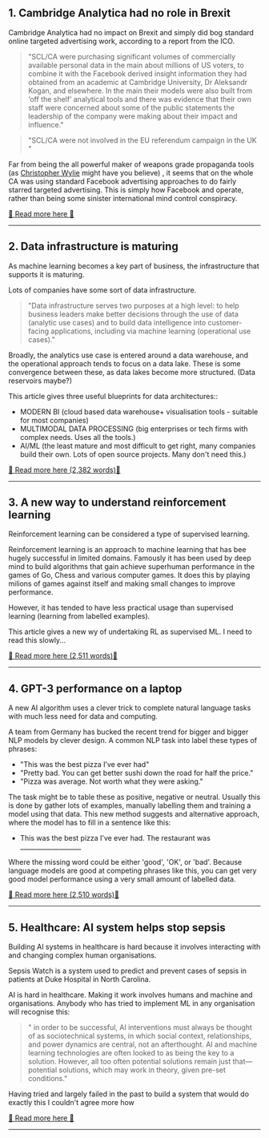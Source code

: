 ## 1. Cambridge Analytica had no role in Brexit

Cambridge Analytica had no impact on Brexit and simply did bog standard online targeted advertising work, according to a report from the ICO.

> "SCL/CA were purchasing significant volumes of commercially available personal data  in the main about millions of US voters, to combine it with the Facebook derived insight information they had obtained from an academic at Cambridge University, Dr Aleksandr Kogan, and elsewhere. In the main their models were also built from ‘off the shelf’ analytical tools and there was evidence that their own staff were concerned about some of the public statements the leadership of the company were making about their impact and influence."

>  "SCL/CA were not involved in the EU referendum campaign in the UK "

Far from being the all powerful maker of weapons grade propaganda tools (as [Christopher Wylie](https://twitter.com/chrisinsilico) might have you believe) , it seems that on the whole CA was using standard Facebook advertising approaches to do fairly starred targeted advertising. This is simply how Facebook and operate, rather than being some sinister international mind control conspiracy.

[📖 Read more here 📖](https://ico.org.uk/media/action-weve-taken/2618383/20201002_ico-o-ed-l-rtl-0181_to-julian-knight-mp.pdf)


---

## 2. Data infrastructure is maturing

As machine learning becomes a key part of business, the infrastructure that supports it is maturing.

Lots of companies have some sort of data infrastructure.

> "Data infrastructure serves two purposes at a high level: to help business leaders make better decisions through the use of data (analytic use cases) and to build data intelligence into customer-facing applications, including via machine learning (operational use cases).\"

Broadly, the analytics use case is entered around a data warehouse, and the operational approach tends to focus on a data lake. These is some convergence between these, as data lakes become more structured. (Data reservoirs maybe?)

This article gives three useful blueprints for data architectures::

- MODERN BI (cloud based data warehouse+ visualisation tools - suitable for most companies)
- MULTIMODAL DATA PROCESSING (big enterprises or tech firms with complex needs. Uses all the tools.)
- AI/ML (the least mature and most difficult to get right, many companies build their own. Lots of open source projects. Many don't need this.)

[📖 Read more here (2,382 words)📖](https://a16z.com/2020/10/15/the-emerging-architectures-for-modern-data-infrastructure/)


---

## 3. A new way to understand reinforcement learning

Reinforcement learning can be considered a type of supervised learning.

Reinforcement learning is an approach to machine learning that has bee hugely successful in limited domains. Famously it has been used by deep mind to build algorithms that gain achieve superhuman performance in the games of Go, Chess and various computer games. It does this by playing milions of games against itself and making small changes to improve performance.

However, it has tended to have less practical usage than supervised learning (learning from labelled examples).

This article gives a new wy of undertaking RL as supervised ML. I need to read this slowly...

[📖 Read more here (2,511 words)📖](https://bair.berkeley.edu/blog/2020/10/13/supervised-rl/)


---

## 4. GPT-3 performance on a laptop

A new AI algorithm uses a clever trick to complete natural language tasks with much less need for data and computing. 

A team from Germany has bucked the recent trend for bigger and bigger NLP models by clever design.  A common NLP task into label these types of phrases:

- "This was the best pizza I’ve ever had"
- "Pretty bad. You can get better sushi down the road for half the price."
- "Pizza was average. Not worth what they were asking."

The task might be to table these as positive, negative or neutral. Usually this is done by gather lots of examples, manually labelling them and training a model using that data. This new method suggests and alternative approach, where the model has to fill in a sentence like this:

- This was the best pizza I’ve ever had. The restaurant was ___________________

Where the missing word could be either 'good', 'OK', or 'bad'. Because language models are good at competing phrases like this, you can get very good model performance using a very small amount of labelled data.

[📖 Read more here (2,510 words)📖](https://github.com/timoschick/pet)


---

## 5. Healthcare: AI system helps stop sepsis

Building AI systems in healthcare is hard because it involves interacting with and changing complex human organisations.

Sepsis Watch is a system used to predict and prevent cases of sepsis in patients at Duke Hospital in North Carolina. 

AI is hard in healthcare. Making it work involves humans and machine and organisations. Anybody who has tried to implement ML in any organisation will recognise this:

> " in order to be successful, AI interventions must always be thought of as sociotechnical systems, in which social context, relationships, and power dynamics are central, not an afterthought. AI and machine learning technologies are often looked to as being the key to a solution. However, all too often potential solutions remain just that—potential solutions, which may work in theory, given pre-set conditions."

Having tried and largely failed in the past to build a system that would do exactly this I couldn't agree more how

[📖 Read more here 📖](https://datasociety.net/library/repairing-innovation/)


---